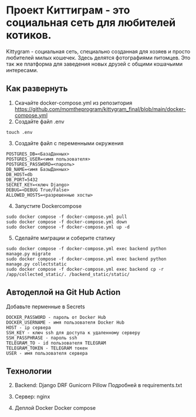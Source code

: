 
# Проект Киттиграм - это социальная сеть для любителей котиков.
Kittygram - социальная сеть, специально созданная для хозяев и просто любителей милых кошечек. Здесь делятся фотографиями питомцев. Это так же платформа для заведения новых друзей с общими кошачьими интересами.

## Как развернуть
1. Скачайте docker-compose.yml из репозитория https://github.com/momtheprogram/kittygram_final/blob/main/docker-compose.yml
2. Создайте файл .env
```
touch .env
```
3. Создайте файл с переменными окружения
```
POSTGRES_DB=<БазаДанных>
POSTGRES_USER=<имя пользователя>
POSTGRES_PASSWORD=<пароль>
DB_NAME=<имя БазыДанных>
DB_HOST=db
DB_PORT=5432
SECRET_KEY=<ключ Django>
DEBUG=<DEBUG True/False>
ALLOWED_HOSTS=<разрешенные хосты>
```

4. Запустите Dockercompose
```
sudo docker compose -f docker-compose.yml pull
sudo docker compose -f docker-compose.yml down
sudo docker compose -f docker-compose.yml up -d
```
5. Сделайте миграции и соберите статику
```
sudo docker compose -f docker-compose.yml exec backend python manage.py migrate
sudo docker compose -f docker-compose.yml exec backend python manage.py collectstatic
sudo docker compose -f docker-compose.yml exec backend cp -r /app/collected_static/. /backend_static/static/ 
```

## Автодеплой на Git Hub Action
Добавьте перменные в Secrets
```
DOCKER_PASSWORD - пароль от Docker Hub
DOCKER_USERNAME - имя пользователя Docker Hub
HOST - ip сервера
SSH_KEY - ключ ssh для доступа к удаленному серверу
SSH_PASSPHRASE - пароль ssh
TELEGRAM_TO - id пользователя TELEGRAM
TELEGRAM_TOKEN - TELEGRAM токен
USER - имя пользователя сервера
```

## Технологии

2. Backend:
Django
DRF
Gunicorn
Pillow
Подробней в requirements.txt

4. Сервер:
nginx

5. Деплой
Docker
Docker compose
